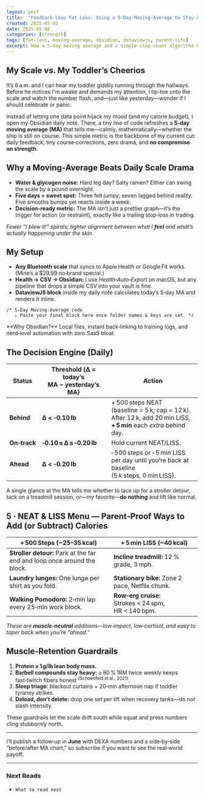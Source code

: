 ```yaml
---
layout: post
title:  "Feedback‑Loop Fat‑Loss: Using a 5‑Day Moving‑Average to Stay Lean and Strong"
created: 2025-05-02
date: 2025-05-08
categories: [strength]
tags: [fat‑loss, moving‑average, obsidian, dataviewjs, parent‑life]
excerpt: How a 5‑day moving average and a simple step‑count algorithm keep my cut on track—without sacrificing barbell numbers or toddler‑chasing energy.
---
```


## My Scale vs. My Toddler’s Cheerios

It’s 6 a.m. and I can hear my toddler giddily running through the hallways. Before he notices I'm awake and demands my attention, I tip-toe onto the scale and watch the number flash, and—just like yesterday—wonder if I should celebrate or panic.

Instead of letting one data point hijack my mood (and my calorie budget), I open my Obsidian daily note. There, a tiny line of code refreshes a **5‑day moving average (MA)** that tells me—calmly, mathematically—whether the ship is still on course. This simple metric is the backbone of my current cut: daily feedback, tiny course‑corrections, zero drama, and **no compromise on strength**.

## Why a Moving‑Average Beats Daily Scale Drama

* **Water & glycogen noise:** Hard leg day? Salty ramen? Either can swing the scale by a pound overnight.
* **Five days = sweet spot:** Three felt jumpy; seven lagged behind reality. Five smooths bumps yet reacts inside a week.
* **Decision‑ready metric:** The MA isn’t just a prettier graph—it’s the trigger for action (or restraint), exactly like a trailing stop‑loss in trading.

_Fewer “I blew it!” spirals; tighter alignment between what I **feel** and what’s actually happening under the skin._

## My Setup

* **Any Bluetooth scale** that syncs to Apple Health or Google Fit works. (Mine’s a $29.99 no‑brand special.)
* **Health → CSV → Obsidian:** I use *Health‑Auto‑Export* on macOS, but any pipeline that drops a simple CSV into your vault is fine.
* **DataviewJS block** inside my daily note calculates today’s 5‑day MA and renders it inline.

```dataviewjs
/* 5‑Day Moving‑Average code
   ↓ Paste your final block here once folder names & keys are set. */
````

<aside markdown="1">
**Why Obsidian?** Local files, instant back‑linking to training logs, and nerd‑level automation with zero SaaS bloat.
</aside>

## The Decision Engine (Daily)

| Status       | Threshold (Δ = today’s MA − yesterday’s MA) | Action                                                                                                              |
| ------------ | ------------------------------------------- | ------------------------------------------------------------------------------------------------------------------- |
| **Behind**   | **Δ < ‑0.10 lb**                            | + 500 steps NEAT (baseline = 5 k; cap = 12 k).<br>After 12 k, add 20 min LISS, **+ 5 min** each *extra* behind day. |
| **On‑track** | **‑0.10 ≤ Δ ≤ ‑0.20 lb**                    | Hold current NEAT/LISS.                                                                                             |
| **Ahead**    | **Δ < ‑0.20 lb**                            | ‑ 500 steps or ‑ 5 min LISS per day until you’re back at baseline (5 k steps, 0 min LISS).                          |

A single glance at the MA tells me whether to lace up for a stroller detour, tack on a treadmill session, or—my favorite—**do nothing** and lift like normal.

## 5 · NEAT & LISS Menu — Parent‑Proof Ways to Add (or Subtract) Calories

| + 500 Steps (\~25–35 kcal)                                               | + 5 min LISS (\~40 kcal)                            |
| ------------------------------------------------------------------------ | --------------------------------------------------- |
| **Stroller detour:** Park at the far end and loop once around the block. | **Incline treadmill:** 12 % grade, 3 mph.           |
| **Laundry lunges:** One lunge per shirt as you fold.                     | **Stationary bike:** Zone 2 pace, Netflix chunk.    |
| **Walking Pomodoro:** 2‑min lap every 25‑min work block.                 | **Row‑erg cruise:** Strokes < 24 spm, HR < 140 bpm. |

*These are **muscle‑neutral** additions—low‑impact, low‑cortisol, and easy to taper back when you’re “ahead.”*

## Muscle‑Retention Guardrails

1. **Protein ≥ 1 g/lb lean body mass.**
2. **Barbell compounds stay heavy:** ≥ 80 % 1RM twice weekly keeps fast‑twitch fibers honest <sup>(Schoenfeld et al., 2021)</sup>.
3. **Sleep triage:** blackout curtains + 20‑min afternoon nap if toddler tyranny strikes.
4. **Deload, don’t delete:** drop one set per lift when recovery tanks—do *not* slash intensity.

These guardrails let the scale drift south while squat and press numbers cling stubbornly north.

---

I’ll publish a follow‑up in **June** with DEXA numbers and a side‑by‑side “before/after MA chart,” so subscribe if you want to see the real‑world payoff.

---

### Next Reads

- `What to read next`
